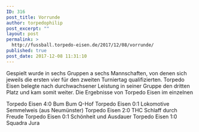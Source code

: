 ```yaml
---
ID: 316
post_title: Vorrunde
author: torpedophilip
post_excerpt: ""
layout: post
permalink: >
  http://fussball.torpedo-eisen.de/2017/12/08/vorrunde/
published: true
post_date: 2017-12-08 11:31:10
---
```

Gespielt wurde in sechs Gruppen a sechs Mannschaften, von denen sich jeweils die ersten vier für den zweiten Turniertag qualifizierten. Torpedo Eisen belegte nach durchwachsener Leistung in seiner Gruppe den dritten Platz und kam somit weiter. Die Ergebnisse von Torpedo Eisen im einzelnen

Torpedo Eisen 4:0 Bum Bum Q-Hof
Torpedo Eisen 0:1 Lokomotive Semmelweis (aus Neumünster)
Torpedo Eisen 2:0 THC Schlaff durch Freude
Torpedo Eisen 0:1 Schönheit und Ausdauer
Torpedo Eisen 1:0 Squadra Jura